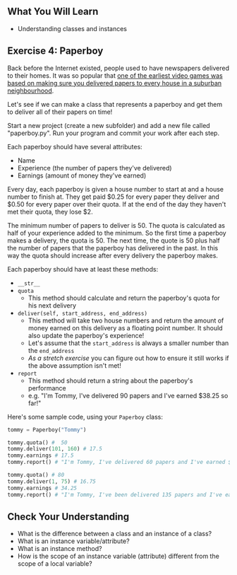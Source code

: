 ## What You Will Learn

* Understanding classes and instances


## Exercise 4: Paperboy

Back before the Internet existed, people used to have newspapers delivered to their homes. It was so popular that [one of the earliest video games was based on making sure you delivered papers to every house in a suburban neighbourhood](https://en.wikipedia.org/wiki/Paperboy_(video_game)).

Let's see if we can make a class that represents a paperboy and get them to deliver all of their papers on time!

Start a new project (create a new subfolder) and add a new file called "paperboy.py". Run your program and commit your work after each step.

Each paperboy should have several attributes:

* Name
* Experience (the number of papers they've delivered)
* Earnings (amount of money they've earned)

Every day, each paperboy is given a house number to start at and a house number to finish at. They get paid $0.25 for every paper they deliver and $0.50 for every paper over their quota. If at the end of the day they haven't met their quota, they lose $2.

The minimum number of papers to deliver is 50. The quota is calculated as half of your experience added to the minimum.  So the first time a paperboy makes a delivery, the quota is 50.  The next time, the quote is 50 plus half the number of papers that the paperboy has delivered in the past.  In this way the quota should increase after every delivery the paperboy makes.

Each paperboy should have at least these methods:

* `__str__`
* `quota`
  * This method should calculate and return the paperboy's quota for his next delivery
* `deliver(self, start_address, end_address)`
  * This method will take two house numbers and return the amount of money earned on this delivery as a floating point number. It should also update the paperboy's experience!
  * Let's assume that the `start_address` is always a smaller number than the `end_address`
  * *As a stretch exercise* you can figure out how to ensure it still works if the above assumption isn't met!
* `report`
  * This method should return a string about the paperboy's performance
  * e.g. "I'm Tommy, I've delivered 90 papers and I've earned $38.25 so far!"

Here's some sample code, using your `Paperboy` class:

```python
tommy = Paperboy("Tommy")

tommy.quota() #  50
tommy.deliver(101, 160) # 17.5
tommy.earnings # 17.5
tommy.report() # "I'm Tommy, I've delivered 60 papers and I've earned $17.5 so far!"

tommy.quota() # 80
tommy.deliver(1, 75) # 16.75
tommy.earnings # 34.25
tommy.report() # "I'm Tommy, I've been delivered 135 papers and I've earned $34.25 so far!"
```


## Check Your Understanding

* What is the difference between a class and an instance of a class?
* What is an instance variable/attribute?
* What is an instance method?
* How is the scope of an instance variable (attribute) different from the scope of a local variable?
